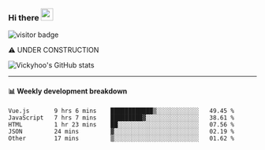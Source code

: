 ### Hi there <a href="https://www.gautamkrishnar.com/"><img src="https://media.giphy.com/media/hvRJCLFzcasrR4ia7z/giphy.gif" width="25px"></a>

![visitor badge](https://visitor-badge.glitch.me/badge?page_id=vickyhoo.vickyhoo&left_color=black&right_color=cornflowerblue)

⚠️ UNDER CONSTRUCTION

![Vickyhoo's GitHub stats](https://github-readme-stats.vercel.app/api?username=vickyhoo&theme=react&show_icons=true&count_private=true)

---

#### :bar_chart: Weekly development breakdown

<!--START_SECTION:waka-->

```text
Vue.js       9 hrs 6 mins    ████████████▒░░░░░░░░░░░░   49.45 %
JavaScript   7 hrs 7 mins    █████████▓░░░░░░░░░░░░░░░   38.61 %
HTML         1 hr 23 mins    ██░░░░░░░░░░░░░░░░░░░░░░░   07.56 %
JSON         24 mins         ▓░░░░░░░░░░░░░░░░░░░░░░░░   02.19 %
Other        17 mins         ▒░░░░░░░░░░░░░░░░░░░░░░░░   01.62 %
```

<!--END_SECTION:waka-->


<!--
**vickyhoo/vickyhoo** is a ✨ _special_ ✨ repository because its `README.md` (this file) appears on your GitHub profile.

Here are some ideas to get you started:

- 🔭 I’m currently working on ...
- 🌱 I’m currently learning ...
- 👯 I’m looking to collaborate on ...
- 🤔 I’m looking for help with ...
- 💬 Ask me about ...
- 📫 How to reach me: ...
- 😄 Pronouns: ...
- ⚡ Fun fact: ...
-->
